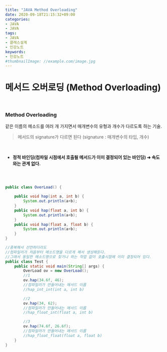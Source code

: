 ```yaml
---
title: "JAVA Method Overloading"
date: 2020-09-18T21:15:32+09:00
categories:
- JAVA
- JAVA
tags:
- JAVA
- 클래스설계
- 인강노트
keywords:
- 인강노트
#thumbnailImage: //example.com/image.jpg
---
```


<!--more-->
# 메서드 오버로딩 (Method Overloading)

&nbsp;


### Method Overloading
같은 이름의 메소드를 여러 개 가지면서 매개변수의 유형과 개수가 다르도록 하는 기술.   
> 메서드의 signature가 다르면 된다 (signature : 매개변수의 타입, 개수)

&nbsp;

- **정적 바인딩(컴파일 시점에서 호출될 메서드가 이미 결정되어 있는 바인딩) &#10140; 속도와는 관계 없다.**

&nbsp;

```java

public class OverLoad() {

    public void hap(int a, int b) {
        System.out.println(a+b);
    }
    public void hap(float a, int b) {
        System.out.println(a+b);
    }
    public void hap(float a, float b) {
        System.out.println(a+b);
    }
}

//중복해서 선언하더라도
//컴파일러가 처음부터 메소드명을 다르게 해서 생성해둔다.
//그래서 동일한 메소드명으로 찾거나 하는 작업 없이 호출시점에 이미 결정되어 있다.
public class Test {
    public static void main(String[] args) {
        OverLoad ov = new OverLoad();
        //1 
        ov.hap(34.6f, 46);
        //컴파일러가 만들어내는 메서드 이름
        //hap_int_int(int a, int b)

        //2
        ov.hap(34, 62);
        //컴파일러가 만들어내는 메서드 이름
        //hap_float_int(float a, int b)

        //3
        ov.hap(74.6f, 26.6f);
        //컴파일러가 만들어내는 메서드 이름
        //hap_float_float(float a, float b)
    }
}


```

